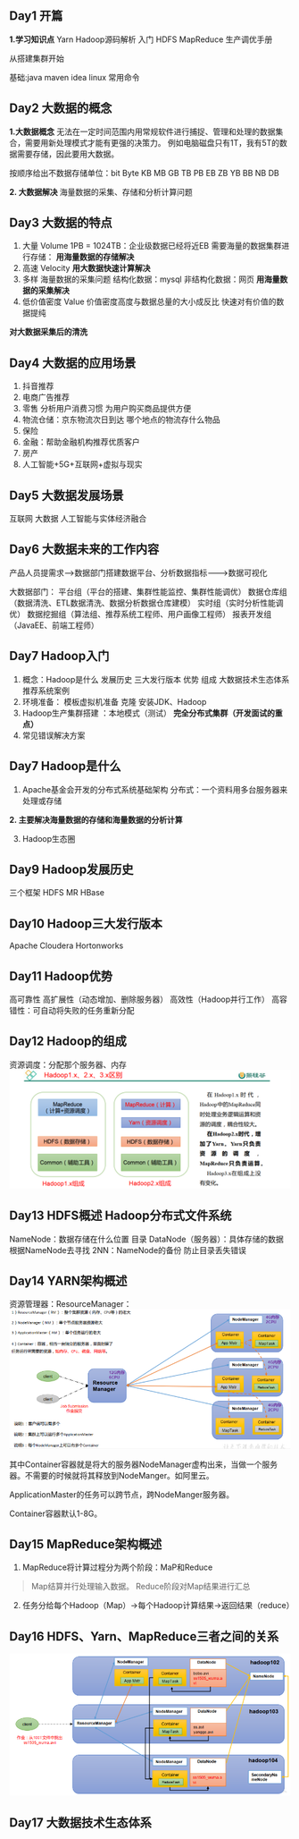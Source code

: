 ## Day1 开篇
**1.学习知识点**
Yarn Hadoop源码解析 入门 HDFS MapReduce 生产调优手册

从搭建集群开始

基础:java maven idea linux 常用命令

## Day2 大数据的概念
**1.大数据概念**
无法在一定时间范围内用常规软件进行捕捉、管理和处理的数据集合，需要用新处理模式才能有更强的决策力。
例如电脑磁盘只有1T，我有5T的数据需要存储，因此要用大数据。

按顺序给出不数据存储单位：bit Byte KB MB GB TB PB EB ZB YB BB NB DB 

**2. 大数据解决**
海量数据的采集、存储和分析计算问题

## Day3 大数据的特点
1. 大量 Volume 1PB = 1024TB：企业级数据已经将近EB 需要海量的数据集群进行存储：
**用海量数据的存储解决**
2. 高速 Velocity 
**用大数据快速计算解决**
3. 多样 海量数据的采集问题 
结构化数据：mysql
非结构化数据：网页
**用海量数据的采集解决**
4. 低价值密度 Value 价值密度高度与数据总量的大小成反比
快速对有价值的数据提纯

**对大数据采集后的清洗**

## Day4 大数据的应用场景
1. 抖音推荐
2. 电商广告推荐
3. 零售 分析用户消费习惯 为用户购买商品提供方便
4. 物流仓储：京东物流次日到达 哪个地点的物流存什么物品
5. 保险 
6. 金融：帮助金融机构推荐优质客户 
7. 房产
8. 人工智能+5G+互联网+虚拟与现实

## Day5 大数据发展场景
互联网 大数据 人工智能与实体经济融合

## Day6 大数据未来的工作内容
产品人员提需求-->数据部门搭建数据平台、分析数据指标--->数据可视化

大数据部门：
平台组（平台的搭建、集群性能监控、集群性能调优）
数据仓库组（数据清洗、ETL数据清洗、数据分析数据仓库建模）
实时组（实时分析性能调优）
数据挖掘组（算法组、推荐系统工程师、用户画像工程师）
报表开发组（JavaEE、前端工程师）

## Day7 Hadoop入门
1. 概念：Hadoop是什么 发展历史 三大发行版本 优势 组成 大数据技术生态体系 推荐系统案例
2. 环境准备： 模板虚拟机准备 克隆 安装JDK、Hadoop
3. Hadoop生产集群搭建 ：本地模式（测试） **完全分布式集群（开发面试的重点）**
4. 常见错误解决方案

## Day7 Hadoop是什么
1. Apache基金会开发的分布式系统基础架构
分布式：一个资料用多台服务器来处理或存储

**2. 主要解决海量数据的存储和海量数据的分析计算**

3. Hadoop生态圈

## Day9 Hadoop发展历史
三个框架
HDFS 
MR
HBase

## Day10 Hadoop三大发行版本
Apache 
Cloudera 
Hortonworks

## Day11 Hadoop优势
高可靠性
高扩展性（动态增加、删除服务器）
高效性（Hadoop并行工作）
高容错性：可自动将失败的任务重新分配

## Day12 Hadoop的组成
资源调度：分配那个服务器、内存
![](./img/Hadoop组成.png)

## Day13 HDFS概述 Hadoop分布式文件系统
NameNode：数据存储在什么位置 目录
DataNode（服务器）：具体存储的数据 根据NameNode去寻找
2NN：NameNode的备份 防止目录丢失错误


## Day14 YARN架构概述
资源管理器：ResourceManager：
![](./img/Yarn架构.png)

其中Container容器就是将大的服务器NodeManager虚构出来，当做一个服务器。不需要的时候就将其释放到NodeManger。如阿里云。

ApplicationMaster的任务可以跨节点，跨NodeManger服务器。

Container容器默认1-8G。

## Day15 MapReduce架构概述
1. MapReduce将计算过程分为两个阶段：MaP和Reduce
>Map结算并行处理输入数据。
Reduce阶段对Map结果进行汇总

2. 任务分给每个Hadoop（Map）->每个Hadoop计算结果->返回结果（reduce）

## Day16 HDFS、Yarn、MapReduce三者之间的关系
![](./img/HDFS_YARN_MAPreduce.png)

## Day17 大数据技术生态体系